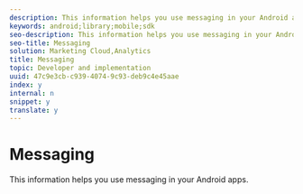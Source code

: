 ```yaml
---
description: This information helps you use messaging in your Android apps.
keywords: android;library;mobile;sdk
seo-description: This information helps you use messaging in your Android apps.
seo-title: Messaging
solution: Marketing Cloud,Analytics
title: Messaging
topic: Developer and implementation
uuid: 47c9e3cb-c939-4074-9c93-deb9c4e45aae
index: y
internal: n
snippet: y
translate: y
---
```


# Messaging

This information helps you use messaging in your Android apps.

